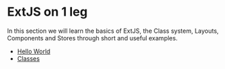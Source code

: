 # ExtJS on 1 leg
In this section we will learn the basics of ExtJS, the Class system, Layouts, Components and Stores through short and useful examples.

- [Hello World](extjs-hello-world.md)
- [Classes](extjs-classes.md)

